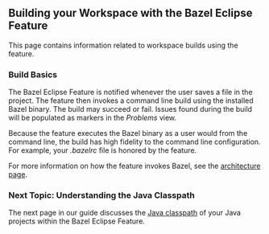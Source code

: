 ## Building your Workspace with the Bazel Eclipse Feature

This page contains information related to workspace builds using the feature.

### Build Basics

The Bazel Eclipse Feature is notified whenever the user saves a file in the project.
The feature then invokes a command line build using the installed Bazel binary.
The build may succeed or fail.
Issues found during the build will be populated as markers in the *Problems* view.

Because the feature executes the Bazel binary as a user would from the command line,
  the build has high fidelity to the command line configuration.
For example, your *.bazelrc* file is honored by the feature.

For more information on how the feature invokes Bazel, see the [architecture page](dev/architecture.md).

### Next Topic: Understanding the Java Classpath

The next page in our guide discusses the [Java classpath](using_the_feature_classpath.md)
  of your Java projects within the Bazel Eclipse Feature.
